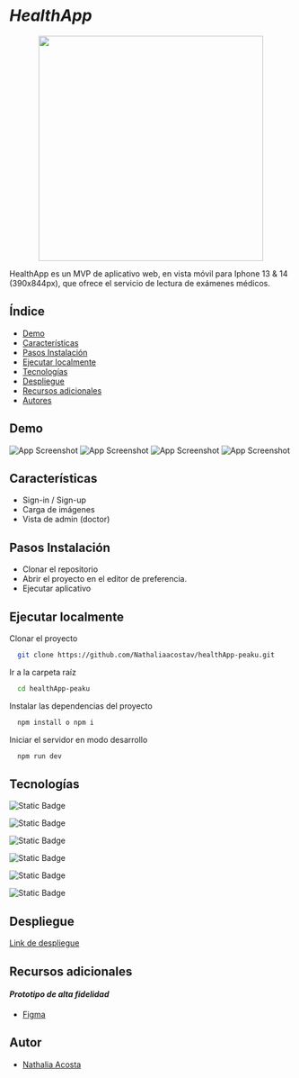
# ***_HealthApp_***
<p align="center">
<img align="center" width="400px" src="https://res.cloudinary.com/dhhyc88td/image/upload/v1710967209/logolecttu_ss5zof.png">
</p>

HealthApp es un MVP de aplicativo web, en vista móvil para Iphone 13 & 14 (390x844px), que ofrece el servicio de lectura de exámenes médicos.

## Índice
- [Demo](#demo)
- [Características](#características)
- [Pasos Instalación](#pasos-instalación)
- [Ejecutar localmente](#ejecutar-localmente)
- [Tecnologías](#tecnologías)
- [Despliegue](#despliegue)
- [Recursos adicionales](#recursos-adicionales)
- [Autores](#autores)

## Demo
![App Screenshot](https://res.cloudinary.com/dhhyc88td/image/upload/v1712152574/1_1_orhitu.png)
![App Screenshot](https://res.cloudinary.com/dhhyc88td/image/upload/v1712152573/2_1_lf1857.png)
![App Screenshot](https://res.cloudinary.com/dhhyc88td/image/upload/v1712152573/4_1_vybopu.png)
![App Screenshot](https://res.cloudinary.com/dhhyc88td/image/upload/v1712152573/6_g7i0ap.png)

## Características
- Sign-in / Sign-up
- Carga de imágenes
- Vista de admin (doctor)


## Pasos Instalación
- Clonar el repositorio
- Abrir el proyecto en el editor de preferencia.
- Ejecutar aplicativo


## Ejecutar localmente

Clonar el proyecto

```bash
  git clone https://github.com/Nathaliaacostav/healthApp-peaku.git
```

Ir a la carpeta raíz

```bash
  cd healthApp-peaku
```

Instalar las dependencias del proyecto

```bash
  npm install o npm i
```

Iniciar el servidor en modo desarrollo

```bash
  npm run dev
```

## Tecnologías 

![Static Badge](https://img.shields.io/badge/React-%2300D1F7?style=for-the-badge&logo=react&logoColor=%2300D1F7&color=%23133F43)

![Static Badge](https://img.shields.io/badge/Redux-%237248B6?style=for-the-badge&logo=redux&logoColor=white&color=%237248B6)

![Static Badge](https://img.shields.io/badge/Firebase-%23FFCC30?style=for-the-badge&logo=firebase&logoColor=%23F69219&color=%23FFCC30)

![Static Badge](https://img.shields.io/badge/Sass-%23C66394?style=for-the-badge&logo=sass&logoColor=white&color=%23C66394)

![Static Badge](https://img.shields.io/badge/Tailwind-%23334155?style=for-the-badge&logo=tailwind&logoColor=%2338BDF8&color=%23334155)

![Static Badge](https://img.shields.io/badge/AntD-%23334155?style=for-the-badge&logo=ant%20design&logoColor=white&color=%23177DFE)

## Despliegue

[Link de despliegue](https://trabajo-final-peaku.vercel.app/)

## Recursos adicionales
#### _Prototipo de alta fidelidad_

- [Figma](https://www.figma.com/file/yJsi7qajtXV0S2zGtzhjii/HealthApp?type=design&node-id=0%3A1&mode=design&t=p009pwX9ppdN1KX4-1)


## Autor

- [Nathalia Acosta](https://github.com/Nathaliaacostav)


